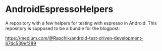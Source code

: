 # AndroidEspressoHelpers

A repository with a few helpers for testing with espresso in Android. This repository is supposed to be a bundle for the blogpost:  

https://medium.com/@Rapchik/android-test-driven-development-674c539ef289
